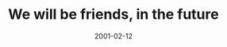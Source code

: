 ---
layout: base.njk
title : 'We will be friends, in the future' 
view_title : 'We will be friends, in the future' 
year : '2001' 
date : '2001-02-12' 
img_file : '/drawing/futurefriend.png' 
html_file : 'futurefriend' 
next_html : 'whatfish.html' 
year_order : '23' 
permalink : "title/{{html_file}}.html"
---